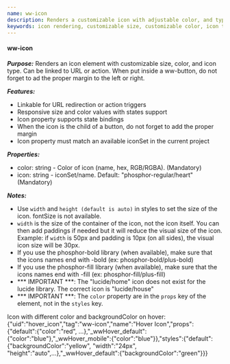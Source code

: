 ```yaml
---
name: ww-icon
description: Renders a customizable icon with adjustable color, and type, linkable to URL/action for interactive functionality.
keywords: icon rendering, customizable size, customizable color, icon type, linkable icon, responsive properties, state bindings, url redirection, action trigger, icon class name
---
```


#### ww-icon

***Purpose:***
Renders an icon element with customizable size, color, and icon type. Can be linked to URL or action.
When put inside a ww-button, do not forget to ad the proper margin to the left or right.

***Features:***
- Linkable for URL redirection or action triggers
- Responsive size and color values with states support
- Icon property supports state bindings
- When the icon is the child of a button, do not forget to add the proper margin
- Icon property must match an available iconSet in the current project

***Properties:***
- color: string - Color of icon (name, hex, RGB/RGBA). (Mandatory)
- icon: string - iconSet/name. Default: "phosphor-regular/heart" (Mandatory)

***Notes:***
- Use `width` and `height (default is auto)` in styles to set the size of the icon. fontSize is not available.
- `width` is the size of the container of the icon, not the icon itself. You can then add paddings if needed but it will reduce the visual size of the icon. Example: if `width` is 50px and padding is 10px (on all sides), the visual icon size will be 30px.
- If you use the phosphor-bold library (when available), make sure that the icons names end with -bold (ex: phosphor-bold/plus-bold)
- If you use the phosphor-fill library (when available), make sure that the icons names end with -fill (ex: phosphor-fill/plus-fill)
- *** IMPORTANT ***: The "lucide/home" icon does not exist for the lucide library. The correct icon is "lucide/house"
- *** IMPORTANT ***: The `color` property are in the `props` key of the element, not in the `styles` key.

<example>
  Icon with different color and backgroundColor on hover:
  {"uid":"hover_icon","tag":"ww-icon","name":"Hover Icon","props":{"default":{"color":"red", ...},"_wwHover_default":{"color":"blue"},"_wwHover_mobile":{"color":"blue"}},"styles":{"default":{"backgroundColor":"yellow", "width":"24px", "height":"auto",...},"_wwHover_default":{"backgroundColor":"green"}}}
</example>
